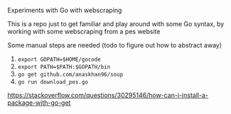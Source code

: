 Experiments with Go with webscraping

This is a repo just to get familiar and play around with some Go syntax, by working with some webscraping from a pes website


Some manual steps are needed (todo to figure out how to abstract away)
1. `export GOPATH=$HOME/gocode`
2. `export PATH=$PATH:$GOPATH/bin`
3. `go get github.com/anaskhan96/soup`
4. `go run download_pes.go`

https://stackoverflow.com/questions/30295146/how-can-i-install-a-package-with-go-get